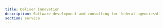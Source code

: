 ```yaml
---
title: Deliver Innovation
description: Software development and consulting for federal agencies<br>and partners.
section: service
---
```

<!-- Keep 'description' at three lines to maintain card formatting for desktop -->
